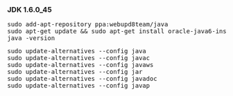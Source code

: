 ### JDK 1.6.0_45

<pre>
sudo add-apt-repository ppa:webupd8team/java
sudo apt-get update && sudo apt-get install oracle-java6-installer
java -version
</pre>

<pre>
sudo update-alternatives --config java
sudo update-alternatives --config javac
sudo update-alternatives --config javaws
sudo update-alternatives --config jar
sudo update-alternatives --config javadoc
sudo update-alternatives --config javap
</pre>
